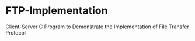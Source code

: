 # FTP-Implementation
Client-Server C Program to Demonstrate the Implementation of File Transfer Protocol
